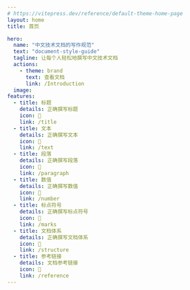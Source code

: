 ```yaml
---
# https://vitepress.dev/reference/default-theme-home-page
layout: home
title: 首页

hero:
  name: "中文技术文档的写作规范"
  text: "document-style-guide"
  tagline: 让每个人轻松地撰写中文技术文档
  actions:
    - theme: brand
      text: 查看文档
      link: /Introduction
  image:
features:
  - title: 标题
    details: 正确撰写标题
    icon: 🍎
    link: /title
  - title: 文本
    details: 正确撰写文本
    icon: 🍋
    link: /text
  - title: 段落
    details: 正确撰写段落
    icon: 🍊
    link: /paragraph
  - title: 数值
    details: 正确撰写数值
    icon: 🍇
    link: /number
  - title: 标点符号
    details: 正确撰写标点符号
    icon: 🍉
    link: /marks
  - title: 文档体系
    details: 正确撰写文档体系
    icon: 🍓
    link: /structure
  - title: 参考链接
    details: 文档参考链接
    icon: 🍒
    link: /reference
---
```



